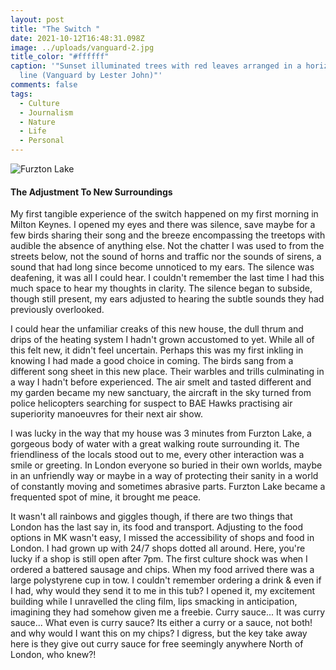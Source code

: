 ```yaml
---
layout: post
title: "The Switch "
date: 2021-10-12T16:48:31.098Z
image: ../uploads/vanguard-2.jpg
title_color: "#ffffff"
caption: '"Sunset illuminated trees with red leaves arranged in a horizontal
  line (Vanguard by Lester John)"'
comments: false
tags:
  - Culture
  - Journalism
  - Nature
  - Life
  - Personal
---
```

![Furzton Lake](../uploads/dji_0655-enhanced.jpg "Furzton Lake Aerial")

#### The Adjustment To New Surroundings

My first tangible experience of the switch happened on my first morning in Milton Keynes. I opened my eyes and there was silence, save maybe for a few birds sharing their song and the breeze encompassing the treetops with audible the absence of anything else. Not the chatter I was used to from the streets below, not the sound of horns and traffic nor the sounds of sirens, a sound that had long since become unnoticed to my ears. The silence was deafening, it was all I could hear. I couldn't remember the last time I had this much space to hear my thoughts in clarity. The silence began to subside, though still present, my ears adjusted to hearing the subtle sounds they had previously overlooked.

I could hear the unfamiliar creaks of this new house, the dull thrum and drips of the heating system I hadn't grown accustomed to yet. While all of this felt new, it didn't feel uncertain. Perhaps this was my first inkling in knowing I had made a good choice in coming. The birds sang from a different song sheet in this new place. Their warbles and trills culminating in a way I hadn't before experienced. The air smelt and tasted different and my garden became my new sanctuary, the aircraft in the sky turned from police helicopters searching for suspect to BAE Hawks practising air superiority manoeuvres for their next air show.

I was lucky in the way that my house was 3 minutes from Furzton Lake, a gorgeous body of water with a great walking route surrounding it. The friendliness of the locals stood out to me, every other interaction was a smile or greeting. In London everyone so buried in their own worlds, maybe in an unfriendly way or maybe in a way of protecting their sanity in a world of constantly moving and sometimes abrasive parts. Furzton Lake became a frequented spot of mine, it brought me peace.

It wasn't all rainbows and giggles though, if there are two things that London has the last say in, its food and transport. Adjusting to the food options in MK wasn't easy, I missed the accessibility of shops and food in London. I had grown up with 24/7 shops dotted all around. Here, you're lucky if a shop is still open after 7pm. The first culture shock was when I ordered a battered sausage and chips. When my food arrived there was a large polystyrene cup in tow. I couldn't remember ordering a drink & even if I had, why would they send it to me in this tub? I opened it, my excitement building while I unravelled the cling film, lips smacking in anticipation, imagining they had somehow given me a freebie. Curry sauce... It was curry sauce... What even is curry sauce? Its either a curry or a sauce, not both! and why would I want this on my chips? I digress, but the key take away here is they give out curry sauce for free seemingly anywhere North of London, who knew?!